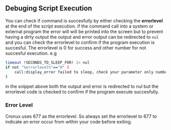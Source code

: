 
## Debuging Script Execution

You can check if command is succesfully by either checking the **errorlevel** at the end 
of the script execution. if the command call into a system or external program the error 
will will be printed into the screen but to prevent having a dirty output the output and 
error output can be redirected to `nul` and you can check the errorlevel to confirm if the 
program execution is succesful. The errorlevel is 0 for success and other number for 
not succesful execution. e.g 

```bash
timeout !SECONDS_TO_SLEEP_FOR! 2> nul 
if not "%errorlevel%"=="0" (
	call:display_error failed to sleep, check your parameter only number between -1 to 99999 accepted
)
```

in the snippet above both the output and error is redirected to nul but the errorlevel code is 
checked to confirm if the program execute succesfully. 

### Error Level

Cronux uses 677 as the errorlevel. So always set the errorlevel to 677 to indicate 
an error occur from within your code before exiting. 